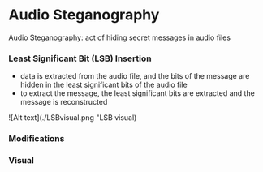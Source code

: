 # Audio Steganography

Audio Steganography: act of hiding secret messages in audio files

### Least Significant Bit (LSB) Insertion
* data is extracted from the audio file, and the bits of the message are hidden in the least significant bits of the audio file
* to extract the message, the least significant bits are extracted and the message is reconstructed

![Alt text](./LSBvisual.png "LSB visual)
### Modifications

### Visual

